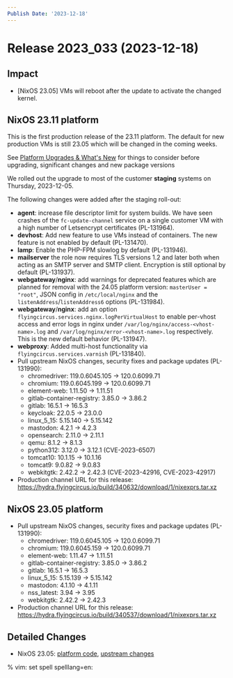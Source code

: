 ```yaml
---
Publish Date: '2023-12-18'
---
```


# Release 2023_033 (2023-12-18)

## Impact

- \[NixOS 23.05\] VMs will reboot after the update to activate the changed kernel.

## NixOS 23.11 platform

This is the first production release of the 23.11 platform. The default for
new production VMs is still 23.05 which will be changed in the coming weeks.

See [Platform Upgrades & What's New](https://doc.flyingcircus.io/roles/fc-23.11-dev/upgrade.html)
for things to consider before upgrading, significant changes and new package versions

We rolled out the upgrade to most of the customer **staging** systems on
Thursday, 2023-12-05.

The following changes were added after the staging roll-out:

- **agent**: increase file descriptor limit for system builds. We have seen
  crashes of the `fc-update-channel` service on a single customer VM with a
  high number of Letsencrypt certificates (PL-131964).
- **devhost**: Add new feature to use VMs instead of containers. The new feature
  is not enabled by default (PL-131470).
- **lamp**: Enable the PHP-FPM slowlog by default (PL-131946).
- **mailserver** the role now requires TLS versions 1.2 and later both when
  acting as an SMTP server and SMTP client. Encryption is still optional by
  default (PL-131937).
- **webgateway**/**nginx**: add warnings for deprecated features which are planned for removal
  with the 24.05 platform version: `masterUser = "root"`, JSON config in
  `/etc/local/nginx` and the `listenAddress`/`listenAddress6` options (PL-131984).
- **webgateway**/**nginx**: add an option
  `flyingcircus.services.nginx.logPerVirtualHost` to enable per-vhost
  access and error logs in nginx under
  `/var/log/nginx/access-<vhost-name>.log` and
  `/var/log/nginx/error-<vhost-name>.log` respectively. This is the new
  default behavior (PL-131947).
- **webproxy**: Added multi-host functionality via
  `flyingcircus.services.varnish` (PL-131840).
- Pull upstream NixOS changes, security fixes and package updates (PL-131990):
  - chromedriver: 119.0.6045.105 -> 120.0.6099.71
  - chromium: 119.0.6045.199 -> 120.0.6099.71
  - element-web: 1.11.50 -> 1.11.51
  - gitlab-container-registry: 3.85.0 -> 3.86.2
  - gitlab: 16.5.1 -> 16.5.3
  - keycloak: 22.0.5 -> 23.0.0
  - linux_5_15: 5.15.140 -> 5.15.142
  - mastodon: 4.2.1 -> 4.2.3
  - opensearch: 2.11.0 -> 2.11.1
  - qemu: 8.1.2 -> 8.1.3
  - python312: 3.12.0 -> 3.12.1 (CVE-2023-6507)
  - tomcat10: 10.1.15 -> 10.1.16
  - tomcat9: 9.0.82 -> 9.0.83
  - webkitgtk: 2.42.2 → 2.42.3 (CVE-2023-42916, CVE-2023-42917)
- Production channel URL for this release: https://hydra.flyingcircus.io/build/340632/download/1/nixexprs.tar.xz

## NixOS 23.05 platform

- Pull upstream NixOS changes, security fixes and package updates (PL-131990):
  - chromedriver: 119.0.6045.105 -> 120.0.6099.71
  - chromium: 119.0.6045.159 -> 120.0.6099.71
  - element-web: 1.11.47  -> 1.11.51
  - gitlab-container-registry: 3.85.0 -> 3.86.2
  - gitlab: 16.5.1 -> 16.5.3
  - linux_5_15: 5.15.139 -> 5.15.142
  - mastodon: 4.1.10 -> 4.1.11
  - nss_latest: 3.94 -> 3.95
  - webkitgtk: 2.42.2 → 2.42.3
- Production channel URL for this release: https://hydra.flyingcircus.io/build/340537/download/1/nixexprs.tar.xz


## Detailed Changes

- NixOS 23.05: [platform code](https://github.com/flyingcircusio/fc-nixos/compare/fc/r2023_032/23.05...5ff17ad3a6b1f9f2e078691e79970f0ae3e456ad),
 [upstream changes](https://github.com/flyingcircusio/nixpkgs/compare/045aea9af69a56bafe26cc2c59b94e237ecc1f98...01bf6f9ff739fce5f01dd247a4c27d21f0702e90)

% vim: set spell spelllang=en:
